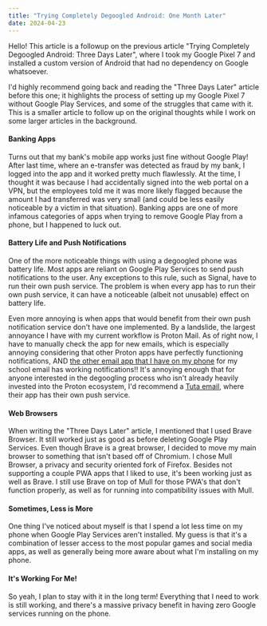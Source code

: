 ```yaml
---
title: "Trying Completely Degoogled Android: One Month Later"
date: 2024-04-23
---
```

Hello! This article is a followup on the previous article "Trying Completely Degoogled Android: Three Days Later", where I took my Google Pixel 7 and installed a custom version of Android that had no dependency on Google whatsoever.

I'd highly recommend going back and reading the "Three Days Later" article before this one; it highlights the process of setting up my Google Pixel 7 without Google Play Services, and some of the struggles that came with it. This is a smaller article to follow up on the original thoughts while I work on some larger articles in the background. 

#### Banking Apps
Turns out that my bank's mobile app works just fine without Google Play! After last time, where an e-transfer was detected as fraud by my bank, I logged into the app and it worked pretty much flawlessly. At the time, I thought it was because I had accidentally signed into the web portal on a VPN, but the employees told me it was more likely flagged because the amount I had transferred was very small (and could be less easily noticeable by a victim in that situation). Banking apps are one of more infamous categories of apps when trying to remove Google Play from a phone, but I happened to luck out.

#### Battery Life and Push Notifications
One of the more noticeable things with using a degoogled phone was battery life. Most apps are reliant on Google Play Services to send push notifications to the user. Any exceptions to this rule, such as Signal, have to run their own push service. The problem is when every app has to run their own push service, it can have a noticeable (albeit not unusable) effect on battery life.

Even more annoying is when apps that would benefit from their own push notification service don't have one implemented. By a landslide, the largest annoyance I have with my current workflow is Proton Mail. As of right now, I have to manually check the app for new emails, which is especially annoying considering that other Proton apps have perfectly functioning notifications, AND [the other email app that I have on my phone](https://k9mail.app/) for my school email has working notifications!! It's annoying enough that for anyone interested in the degoogling process who isn't already heavily invested into the Proton ecosystem, I'd recommend a [Tuta email](https://tuta.com/), where their app has their own push service. 

#### Web Browsers
When writing the "Three Days Later" article, I mentioned that I used Brave Browser. It still worked just as good as before deleting Google Play Services. Even though Brave is a great browser, I decided to move my main browser to something that isn't based off of Chromium. I chose Mull Browser, a privacy and security oriented fork of Firefox. Besides not supporting a couple PWA apps that I liked to use, it's been working just as well as Brave. I still use Brave on top of Mull for those PWA's that don't function properly, as well as for running into compatibility issues with Mull.

#### Sometimes, Less is More
One thing I've noticed about myself is that I spend a lot less time on my phone when Google Play Services aren't installed. My guess is that it's a combination of lesser access to the most popular games and social media apps, as well as generally being more aware about what I'm installing on my phone.

#### It's Working For Me!
So yeah, I plan to stay with it in the long term! Everything that I need to work is still working, and there's a massive privacy benefit in having zero Google services running on the phone. 
